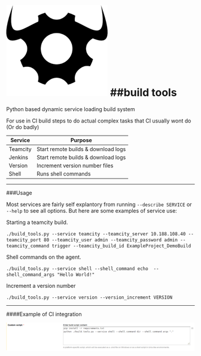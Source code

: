 ![buildIcon](/res/hammer.png)
##build tools
===========

Python based dynamic service loading build system

For use in CI build steps to do actual complex tasks that CI usually wont do (Or do badly)

| Service | Purpose |
|---------|-------------------------------------|
| Teamcity| Start remote builds & download logs |
| Jenkins | Start remote builds & download logs |
| Version | Increment version number files      |
| Shell   | Runs shell commands                 |

---
###Usage

Most services are fairly self explantory from running `--describe SERVICE` or `--help` to see all options. 
But here are some examples of service use:

Starting a teamcity build.
```
./build_tools.py --service teamcity --teamcity_server 10.188.108.40 --teamcity_port 80 --teamcity_user admin --teamcity_password admin --teamcity_command trigger --teamcity_build_id ExampleProject_DemoBuild
```

Shell commands on the agent.
```
./build_tools.py --service shell --shell_command echo  --shell_command_args "Hello World!"
```
Increment a version number
```
./build_tools.py --service version --version_increment VERSION
```

---
####Example of CI integration

![ciintegration](/res/ci_integration.png)
